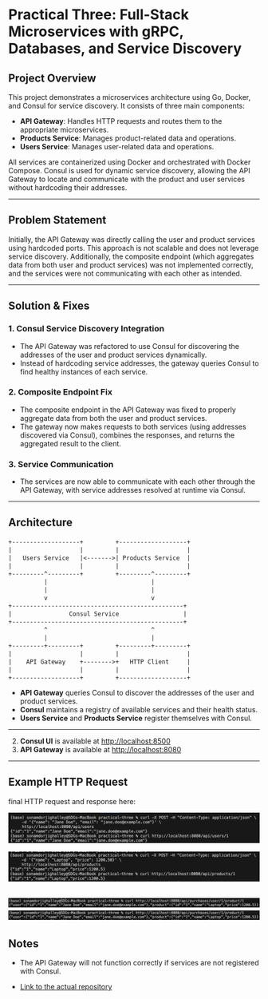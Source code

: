 # Practical Three: Full-Stack Microservices with gRPC, Databases, and Service Discovery

## Project Overview

This project demonstrates a microservices architecture using Go, Docker, and Consul for service discovery. It consists of three main components:

- **API Gateway**: Handles HTTP requests and routes them to the appropriate microservices.
- **Products Service**: Manages product-related data and operations.
- **Users Service**: Manages user-related data and operations.

All services are containerized using Docker and orchestrated with Docker Compose. Consul is used for dynamic service discovery, allowing the API Gateway to locate and communicate with the product and user services without hardcoding their addresses.

---

## Problem Statement

Initially, the API Gateway was directly calling the user and product services using hardcoded ports. This approach is not scalable and does not leverage service discovery. Additionally, the composite endpoint (which aggregates data from both user and product services) was not implemented correctly, and the services were not communicating with each other as intended.

---

## Solution & Fixes

### 1. Consul Service Discovery Integration

- The API Gateway was refactored to use Consul for discovering the addresses of the user and product services dynamically.
- Instead of hardcoding service addresses, the gateway queries Consul to find healthy instances of each service.

### 2. Composite Endpoint Fix

- The composite endpoint in the API Gateway was fixed to properly aggregate data from both the user and product services.
- The gateway now makes requests to both services (using addresses discovered via Consul), combines the responses, and returns the aggregated result to the client.

### 3. Service Communication

- The services are now able to communicate with each other through the API Gateway, with service addresses resolved at runtime via Consul.

---

## Architecture

```
+-------------------+         +-------------------+
|                   |         |                   |
|   Users Service   |<------->| Products Service  |
|                   |         |                   |
+---------^---------+         +---------^---------+
          |                             |
          |                             |
          v                             v
+------------------------------------------------+
|                Consul Service                  |
+------------------------------------------------+
          ^                             ^
          |                             |
+---------+---------+         +---------+---------+
|                   |         |                   |
|    API Gateway    +-------->+   HTTP Client     |
|                   |         |                   |
+-------------------+         +-------------------+
```

- **API Gateway** queries Consul to discover the addresses of the user and product services.
- **Consul** maintains a registry of available services and their health status.
- **Users Service** and **Products Service** register themselves with Consul.

---


2. **Consul UI** is available at [http://localhost:8500](http://localhost:8500)
3. **API Gateway** is available at [http://localhost:8080](http://localhost:8080)

---

## Example HTTP Request

final HTTP request and response here:

![alt text](image1.png)

![alt text](image2.png)

![alt text](image3.png)
![alt text](image4.png)
---



## Notes

- The API Gateway will not function correctly if services are not registered with Consul.

- [Link to the actual repository](https://github.com/SDGV2734/WEB303_practical_3.git)
